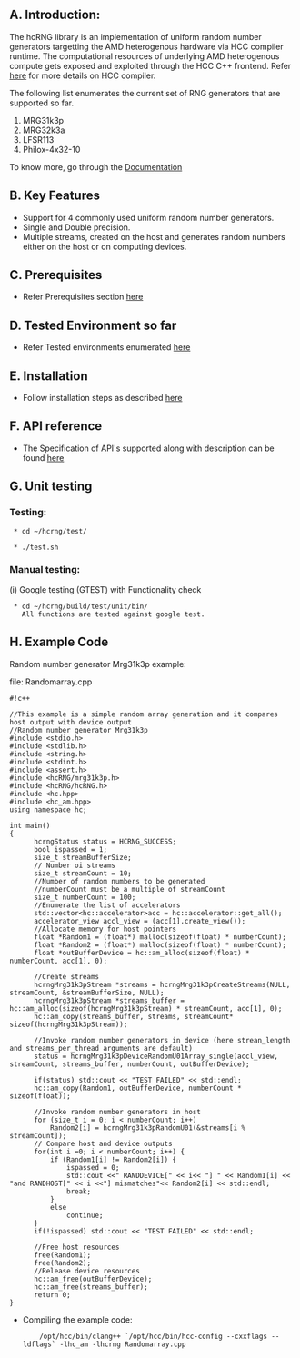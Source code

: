 ## A. Introduction: ##

The hcRNG library is an implementation of uniform random number generators targetting the AMD heterogenous hardware via HCC compiler runtime. The computational resources of underlying AMD heterogenous compute gets exposed and exploited through the HCC C++ frontend. Refer [here](https://bitbucket.org/multicoreware/hcc/wiki/Home) for more details on HCC compiler.

The following list enumerates the current set of RNG generators that are supported so far.

1. MRG31k3p
2. MRG32k3a
3. LFSR113
4. Philox-4x32-10

To know more, go through the [Documentation](http://hcrng-documentation.readthedocs.org/en/latest/)

## B. Key Features ##

* Support for 4 commonly used uniform random number generators.
* Single and Double precision.
* Multiple streams, created on the host and generates random numbers either on the host or on computing devices.

## C. Prerequisites ##

* Refer Prerequisites section [here](http://hcrng-documentation.readthedocs.org/en/latest/Prerequisites.html)

## D. Tested Environment so far 

* Refer Tested environments enumerated [here](http://hcrng-documentation.readthedocs.org/en/latest/Tested_Environments.html)

## E. Installation  

* Follow installation steps as described [here](http://hcrng-documentation.readthedocs.org/en/latest/Installation_steps.html)

## F. API reference

* The Specification of API's supported along with description  can be found [here](http://hcrng-documentation.readthedocs.org/en/latest/API_reference.html)

## G. Unit testing

### Testing:

     * cd ~/hcrng/test/

     * ./test.sh

### Manual testing: 

(i)  Google testing (GTEST) with Functionality check

     * cd ~/hcrng/build/test/unit/bin/
       All functions are tested against google test.

## H. Example Code

Random number generator Mrg31k3p example:

file: Randomarray.cpp

```
#!c++

//This example is a simple random array generation and it compares host output with device output
//Random number generator Mrg31k3p
#include <stdio.h>
#include <stdlib.h>
#include <string.h>
#include <stdint.h>
#include <assert.h>
#include <hcRNG/mrg31k3p.h>
#include <hcRNG/hcRNG.h>
#include <hc.hpp>
#include <hc_am.hpp>
using namespace hc;

int main()
{
      hcrngStatus status = HCRNG_SUCCESS;
      bool ispassed = 1;
      size_t streamBufferSize;
      // Number oi streams
      size_t streamCount = 10;
      //Number of random numbers to be generated
      //numberCount must be a multiple of streamCount
      size_t numberCount = 100; 
      //Enumerate the list of accelerators
      std::vector<hc::accelerator>acc = hc::accelerator::get_all();
      accelerator_view accl_view = (acc[1].create_view());
      //Allocate memory for host pointers
      float *Random1 = (float*) malloc(sizeof(float) * numberCount);
      float *Random2 = (float*) malloc(sizeof(float) * numberCount);
      float *outBufferDevice = hc::am_alloc(sizeof(float) * numberCount, acc[1], 0);

      //Create streams
      hcrngMrg31k3pStream *streams = hcrngMrg31k3pCreateStreams(NULL, streamCount, &streamBufferSize, NULL);
      hcrngMrg31k3pStream *streams_buffer = hc::am_alloc(sizeof(hcrngMrg31k3pStream) * streamCount, acc[1], 0);
      hc::am_copy(streams_buffer, streams, streamCount* sizeof(hcrngMrg31k3pStream));

      //Invoke random number generators in device (here strean_length and streams_per_thread arguments are default) 
      status = hcrngMrg31k3pDeviceRandomU01Array_single(accl_view, streamCount, streams_buffer, numberCount, outBufferDevice);
 
      if(status) std::cout << "TEST FAILED" << std::endl;
      hc::am_copy(Random1, outBufferDevice, numberCount * sizeof(float));

      //Invoke random number generators in host
      for (size_t i = 0; i < numberCount; i++)
          Random2[i] = hcrngMrg31k3pRandomU01(&streams[i % streamCount]);   
      // Compare host and device outputs
      for(int i =0; i < numberCount; i++) {
          if (Random1[i] != Random2[i]) {
              ispassed = 0;
              std::cout <<" RANDDEVICE[" << i<< "] " << Random1[i] << "and RANDHOST[" << i <<"] mismatches"<< Random2[i] << std::endl;
              break;
          }
          else
              continue;
      }
      if(!ispassed) std::cout << "TEST FAILED" << std::endl;
 
      //Free host resources
      free(Random1);
      free(Random2);
      //Release device resources
      hc::am_free(outBufferDevice);
      hc::am_free(streams_buffer);
      return 0;
}  

```
* Compiling the example code:

          /opt/hcc/bin/clang++ `/opt/hcc/bin/hcc-config --cxxflags --ldflags` -lhc_am -lhcrng Randomarray.cpp